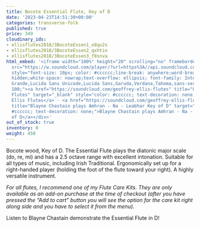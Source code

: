 ```yaml
---
title: Bocote Essential Flute, Key of D
date: '2023-04-23T14:51:30+00:00'
categories: transverse-folk
published: true
price: 349
cloudinary_ids:
- ellisflutes2018/3BocoteEssen1_o8qu2s
- ellisflutes2018/3BocoteEssen2_qxhtin
- ellisflutes2018/3BocoteEssen3_f8snva
html_embed: '<iframe width="100%" height="20" scrolling="no" frameborder="no" allow="autoplay"
  src="https://w.soundcloud.com/player/?url=https%3A//api.soundcloud.com/tracks/486027465&color=%23ff5500&inverse=false&auto_play=false&show_user=true"></iframe><div
  style="font-size: 10px; color: #cccccc;line-break: anywhere;word-break: normal;overflow:
  hidden;white-space: nowrap;text-overflow: ellipsis; font-family: Interstate,Lucida
  Grande,Lucida Sans Unicode,Lucida Sans,Garuda,Verdana,Tahoma,sans-serif;font-weight:
  100;"><a href="https://soundcloud.com/geoffrey-ellis-flutes" title="Geoffrey Ellis
  Flutes" target="_blank" style="color: #cccccc; text-decoration: none;">Geoffrey
  Ellis Flutes</a> · <a href="https://soundcloud.com/geoffrey-ellis-flutes/d-amhran-na-leabhar"
  title="Blayne Chastain plays Amhran - Na - Leabhar Key of D" target="_blank" style="color:
  #cccccc; text-decoration: none;">Blayne Chastain plays Amhran - Na - Leabhar Key
  of D</a></div>'
out_of_stock: true
inventory: 0
weight: 450
---
```


Bocote wood, Key of D.  The Essential Flute plays the diatonic major scale (do, re, mi) and has a 2.5 octave range with excellent intonation.  Suitable for all types of music, including Irish Traditional.  Ergonomically set up for a right-handed player (holding the foot of the flute toward your right).  A highly versatile instrument.


*For all flutes, I recommend one of my Flute Care Kits. They are only available as an add-on purchase at the time of checkout (after you have pressed the “Add to cart” button you will see the option for the care kit right along side and you have to select it from the menu).*

Listen to Blayne Chastain demonstrate the Essential Flute in D!